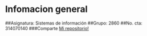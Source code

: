 # Infomacion general
##Asignatura: Sistemas de información
##Grupo: 2860
##No. cta: 314070140
###Comparte [Mi repositorio!](https://github.com/Adrian-ICO/Garcia_Chavez)
